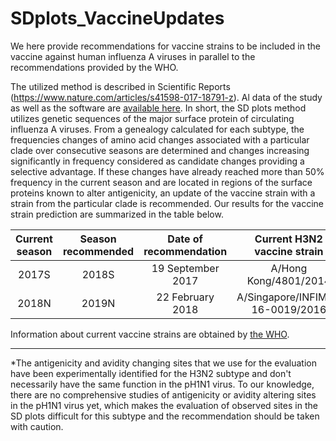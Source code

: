 # SDplots_VaccineUpdates
We here provide recommendations for vaccine strains to be included in the vaccine against human influenza A viruses in parallel to the recommendations provided by the WHO. 

The utilized method is described in Scientific Reports (https://www.nature.com/articles/s41598-017-18791-z). Al data of the study as well as the software are [available here](https://github.com/hzi-bifo/SDplots). In short, the SD plots method utilizes genetic sequences of the major surface protein of circulating influenza A viruses. From a genealogy calculated for each subtype, the frequencies changes of amino acid changes associated with a particular clade over consecutive seasons are determined and changes increasing significantly in frequency considered as candidate changes providing a selective advantage. If these changes have already reached more than 50% frequency in the current season and are located in regions of the surface proteins known to alter antigenicity, an update of the vaccine strain with a strain from the particular clade is recommended. 
Our results for the vaccine strain prediction are summarized in the table below.

| Current season | Season recommended | Date of recommendation | Current H3N2 vaccine strain | Update recommended | Current pH1N1 vaccine strain | Update recommended | Detailed analysis |
|:-----:|:-----:|:-----:|:-----:|:-----:|:-----:|:-----:|:-----:|
| 2017S | 2018S | 19 September 2017 | A/Hong Kong/4801/2014 | No | A/Michigan/45/2015 | (No)\* | [link to results](https://github.com/hzi-bifo/SDplots_VaccineUpdates/tree/master/Recommendation%20in%202017S%20for%202018S) |
| 2018N | 2019N | 22 February 2018 | A/Singapore/INFIMH-16-0019/2016 | Yes | A/Michigan/45/2015 | (No)\* | [link to results](https://github.com/hzi-bifo/SDplots_VaccineUpdates/tree/master/Recommendation%20in%202018N%20for%202019N) |

Information about current vaccine strains are obtained by [the WHO](http://www.who.int/influenza/vaccines/virus/recommendations/en/).
***
\*The antigenicity and avidity changing sites that we use for the evaluation have been experimentally identified for the H3N2 subtype and don't necessarily have the same function in the pH1N1 virus. To our knowledge, there are no comprehensive studies of antigenicity or avidity altering sites in the pH1N1 virus yet, which makes the evaluation of observed sites in the SD plots difficult for this subtype and the recommendation should be taken with caution.
